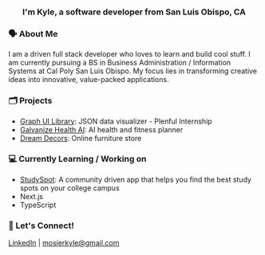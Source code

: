 <h3 align="center">I'm Kyle, a software developer from San Luis Obispo, CA</h3>

### 🗣️ About Me
I am a driven full stack developer who loves to learn and build cool stuff. I am currently pursuing a BS in Business Administration / Information Systems at Cal Poly San Luis Obispo. My focus lies in transforming creative ideas into innovative, value-packed applications. 


### 🗂 Projects
- [Graph UI Library](https://github.com/mosierkyle/Graph_UI_LIbrary): JSON data visualizer - Plenful Internship 
- [Galvanize Health AI](https://github.com/mosierkyle/galvanize-health-ai): AI health and fitness planner
- [Dream Decors](https://github.com/mosierkyle/dream-decors): Online furniture store
  
### 💻 Currently Learning / Working on
- [StudySpot](study-spot-five.vercel.app): A community driven app that helps you find the best study spots on your college campus
- Next.js
- TypeScript

### 💬 Let's Connect!
[LinkedIn](https://www.linkedin.com/in/kylemosier/) | mosierkyle@gmail.com

<!--
**mosierkyle/mosierkyle** is a ✨ _special_ ✨ repository because its `README.md` (this file) appears on your GitHub profile.

Here are some ideas to get you started:

- 🔭 I’m currently working on ...
- 🌱 I’m currently learning ...
- 👯 I’m looking to collaborate on ...
- 🤔 I’m looking for help with ...
- 💬 Ask me about ...
- 📫 How to reach me: ...
- 😄 Pronouns: ...
- ⚡ Fun fact: ...
-->
